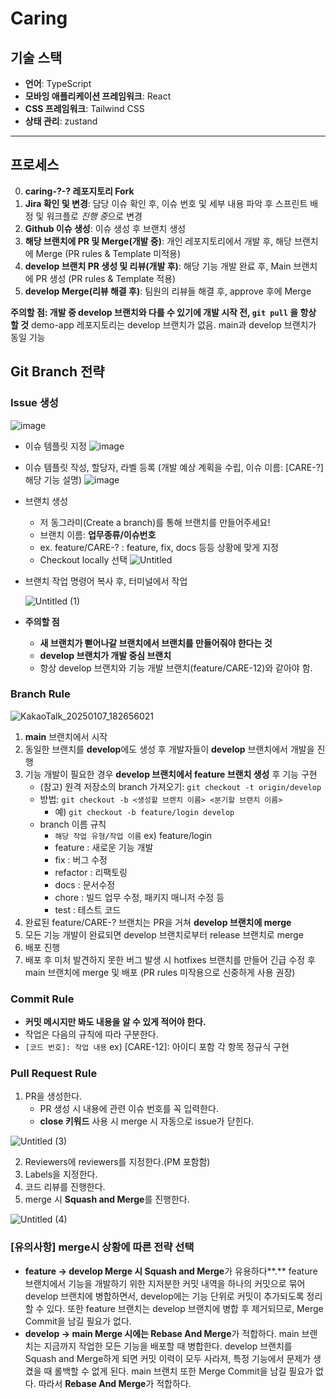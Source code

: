 # Caring

## 기술 스택

- **언어**: TypeScript
- **모바잉 애플리케이션 프레임워크**: React 
- **CSS 프레임워크**: Tailwind CSS
- **상태 관리**: zustand

---

## 프로세스

0. **caring-?-? 레포지토리 Fork**
1. **Jira 확인 및 변경**: 담당 이슈 확인 후, 이슈 번호 및 세부 내용 파악 후 스프린트 배정 및 워크플로 *진행 중*으로 변경
2. **Github 이슈 생성**: 이슈 생성 후 브랜치 생성
3. **해당 브랜치에 PR 및 Merge(개발 중)**: 개인 레포지토리에서 개발 후, 해당 브랜치에 Merge (PR rules & Template 미적용)
4. **develop 브랜치 PR 생성 및 리뷰(개발 후)**: 해당 기능 개발 완료 후, Main 브랜치에 PR 생성 (PR rules & Template 적용)
5. **develop Merge(리뷰 해결 후)**: 팀원의 리뷰들 해결 후, approve 후에 Merge

**주의할 점: 개발 중 develop 브랜치와 다를 수 있기에 개발 시작 전, `git pull` 을 항상 할 것**
demo-app 레포지토리는 develop 브랜치가 없음. main과 develop 브랜치가 동일 기능

## Git Branch 전략

### Issue 생성

![image](https://github.com/user-attachments/assets/c903eb5f-569a-4dec-b29e-3fcdcdbb90f0)

- 이슈 템플릿 지정
  ![image](https://github.com/user-attachments/assets/cfe0a2a2-7cb1-4469-adf1-50ec692da909)
- 이슈 템플릿 작성, 할당자, 라벨 등록 (개발 예상 계획을 수립, 이슈 이름: [CARE-?] 해당 기능 설명)
  ![image](https://github.com/user-attachments/assets/9688c3e4-fcb5-4f0a-85b7-f88d1ca2ec6e)
- 브랜치 생성
  - 저 동그라미(Create a branch)를 통해 브랜치를 만들어주세요!
  - 브랜치 이름: **업무종류/이슈번호**
  - ex. feature/CARE-? : feature, fix, docs 등등 상황에 맞게 지정
  - Checkout locally 선택
    ![Untitled](https://github.com/user-attachments/assets/0a536f80-7342-44c8-9d4e-b8c6e841e36e)
- 브랜치 작업 명령어 복사 후, 터미널에서 작업

  ![Untitled (1)](https://github.com/user-attachments/assets/f79ba9a4-eff1-4c10-9541-073e00e125a0)

- **주의할 점**
  - **새 브랜치가 뻗어나갈 브랜치에서 브랜치를 만들어줘야 한다는 것**
  - **develop 브랜치가 개발 중심 브랜치**
  - 항상 develop 브랜치와 기능 개발 브랜치(feature/CARE-12)와 같아야 함.

### Branch Rule

![KakaoTalk_20250107_182656021](https://github.com/user-attachments/assets/ca691855-0851-41d6-bdcf-a04209bcfe1f)

1. **main** 브랜치에서 시작
2. 동일한 브랜치를 **develop**에도 생성 후 개발자들이 **develop** 브랜치에서 개발을 진행
3. 기능 개발이 필요한 경우 **develop 브랜치에서 feature 브랜치 생성** 후 기능 구현
   - (참고) 원격 저장소의 branch 가져오기: `git checkout -t origin/develop`
   - 방법: `git checkout -b <생성할 브랜치 이름> <분기할 브랜치 이름>`
     - 예) `git checkout -b feature/login develop`
   - branch 이름 규칙
     - `해당 작업 유형/작업 이름` ex) feature/login
     - feature : 새로운 기능 개발
     - fix : 버그 수정
     - refactor : 리팩토링
     - docs : 문서수정
     - chore : 빌드 업무 수정, 패키지 매니저 수정 등
     - test : 테스트 코드
4. 완료된 feature/CARE-? 브랜치는 PR을 거쳐 **develop 브랜치에 merge**
5. 모든 기능 개발이 완료되면 develop 브랜치로부터 release 브랜치로 merge
6. 배포 진행
7. 배포 후 미처 발견하지 못한 버그 발생 시 hotfixes 브랜치를 만들어 긴급 수정 후 main 브랜치에 merge 및 배포 (PR rules 미작용으로 신중하게 사용 권장)

### Commit Rule

- **커밋 메시지만 봐도 내용을 알 수 있게 적어야 한다.**
- 작업은 다음의 규칙에 따라 구분한다.
- `[코드 번호]: 작업 내용` ex) [CARE-12]: 아이디 포함 각 항목 정규식 구현

### Pull Request Rule

1. PR을 생성한다.
   - PR 생성 시 내용에 관련 이슈 번호를 꼭 입력한다.
   - **close 키워드** 사용 시 merge 시 자동으로 issue가 닫힌다.

![Untitled (3)](https://github.com/user-attachments/assets/f2f76840-2493-40d0-8159-ec13898a2a59)

2. Reviewers에 reviewers를 지정한다.(PM 포함함)
3. Labels을 지정한다.
4. 코드 리뷰를 진행한다.
5. merge 시 **Squash and Merge**를 진행한다.

![Untitled (4)](https://github.com/user-attachments/assets/404724bb-c737-46b6-9769-e68ad6236d32)

### [유의사항] merge시 상황에 따른 전략 선택

- **feature → develop Merge 시 Squash and Merge**가 유용하다**.**
  feature 브랜치에서 기능을 개발하기 위한 지저분한 커밋 내역을 하나의 커밋으로 묶어 develop 브랜치에 병합하면서, develop에는 기능 단위로 커밋이 추가되도록 정리할 수 있다.
  또한 feature 브랜치는 develop 브랜치에 병합 후 제거되므로, Merge Commit을 남길 필요가 없다.
- **develop → main Merge 시에는 Rebase And Merge**가 적합하다.
  main 브랜치는 지금까지 작업한 모든 기능을 배포할 때 병합한다. develop 브랜치를 Squash and Merge하게 되면 커밋 이력이 모두 사라져, 특정 기능에서 문제가 생겼을 때 롤백할 수 없게 된다. main 브랜치 또한 Merge Commit을 남길 필요가 없다. 따라서 **Rebase And Merge**가 적합하다.
